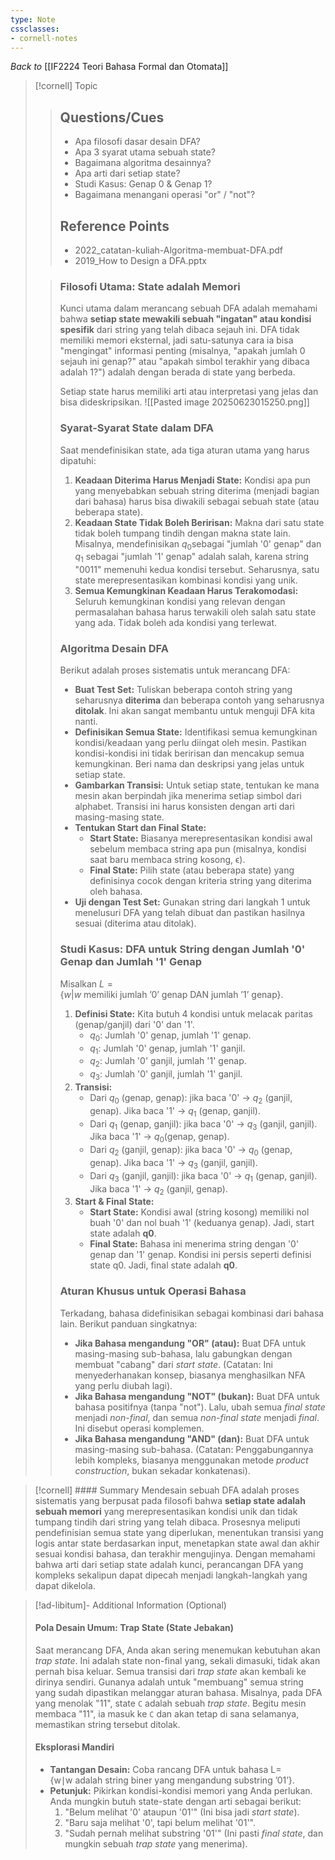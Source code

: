 ```yaml
---
type: Note
cssclasses:
- cornell-notes
---
```


_Back to_ [[IF2224 Teori Bahasa Formal dan Otomata]]

> [!cornell] Topic
> 
> 
> > ## Questions/Cues
> > 
> > - Apa filosofi dasar desain DFA?
> > - Apa 3 syarat utama sebuah state?
> > - Bagaimana algoritma desainnya?
> > - Apa arti dari setiap state?
> > - Studi Kasus: Genap 0 & Genap 1?
> > - Bagaimana menangani operasi "or" / "not"?
> > 
> > ## Reference Points
> > 
> > - 2022_catatan-kuliah-Algoritma-membuat-DFA.pdf
> > - 2019_How to Design a DFA.pptx
> 
> > ### Filosofi Utama: State adalah Memori
> > 
> > Kunci utama dalam merancang sebuah DFA adalah memahami bahwa **setiap state mewakili sebuah "ingatan" atau kondisi spesifik** dari string yang telah dibaca sejauh ini. DFA tidak memiliki memori eksternal, jadi satu-satunya cara ia bisa "mengingat" informasi penting (misalnya, "apakah jumlah 0 sejauh ini genap?" atau "apakah simbol terakhir yang dibaca adalah 1?") adalah dengan berada di state yang berbeda.
> > 
> > Setiap state harus memiliki arti atau interpretasi yang jelas dan bisa dideskripsikan.
> > ![[Pasted image 20250623015250.png]]
> > 
> > ### Syarat-Syarat State dalam DFA
> > 
> > Saat mendefinisikan state, ada tiga aturan utama yang harus dipatuhi:
> > 
> > 1. **Keadaan Diterima Harus Menjadi State:** Kondisi apa pun yang menyebabkan sebuah string diterima (menjadi bagian dari bahasa) harus bisa diwakili sebagai sebuah state (atau beberapa state).
> > 2. **Keadaan State Tidak Boleh Beririsan:** Makna dari satu state tidak boleh tumpang tindih dengan makna state lain. Misalnya, mendefinisikan $q_0$​ sebagai "jumlah '0' genap" dan $q_1$​ sebagai "jumlah '1' genap" adalah salah, karena string "0011" memenuhi kedua kondisi tersebut. Seharusnya, satu state merepresentasikan kombinasi kondisi yang unik.
> > 3. **Semua Kemungkinan Keadaan Harus Terakomodasi:** Seluruh kemungkinan kondisi yang relevan dengan permasalahan bahasa harus terwakili oleh salah satu state yang ada. Tidak boleh ada kondisi yang terlewat.
> > 			
> > ### Algoritma Desain DFA
> > 
> > Berikut adalah proses sistematis untuk merancang DFA:
> > 
> > - **Buat Test Set:** Tuliskan beberapa contoh string yang seharusnya **diterima** dan beberapa contoh yang seharusnya **ditolak**. Ini akan sangat membantu untuk menguji DFA kita nanti.
> > - **Definisikan Semua State:** Identifikasi semua kemungkinan kondisi/keadaan yang perlu diingat oleh mesin. Pastikan kondisi-kondisi ini tidak beririsan dan mencakup semua kemungkinan. Beri nama dan deskripsi yang jelas untuk setiap state.
> > - **Gambarkan Transisi:** Untuk setiap state, tentukan ke mana mesin akan berpindah jika menerima setiap simbol dari alphabet. Transisi ini harus konsisten dengan arti dari masing-masing state.
> > - **Tentukan Start dan Final State:**
> >     - **Start State:** Biasanya merepresentasikan kondisi awal sebelum membaca string apa pun (misalnya, kondisi saat baru membaca string kosong, ϵ).
> >     - **Final State:** Pilih state (atau beberapa state) yang definisinya cocok dengan kriteria string yang diterima oleh bahasa.
> > - **Uji dengan Test Set:** Gunakan string dari langkah 1 untuk menelusuri DFA yang telah dibuat dan pastikan hasilnya sesuai (diterima atau ditolak).
> > 
> > ### Studi Kasus: DFA untuk String dengan Jumlah '0' Genap dan Jumlah '1' Genap
> > 
> > Misalkan $L=\{w|w$ memiliki jumlah ’0’ genap DAN jumlah ’1’ genap$\}$.
> > 
> > 1. **Definisi State:** Kita butuh 4 kondisi untuk melacak paritas (genap/ganjil) dari '0' dan '1'.
> >     - $q_0​$: Jumlah '0' genap, jumlah '1' genap.
> >     - $q_1​$: Jumlah '0' genap, jumlah '1' ganjil.
> >     - $q_2​$: Jumlah '0' ganjil, jumlah '1' genap.
> >     - $q_3​$: Jumlah '0' ganjil, jumlah '1' ganjil.
> > 2. **Transisi:**
> >     - Dari $q_0​$​ (genap, genap): jika baca '0' → $q_2$​ (ganjil, genap). Jika baca '1' → $q_1$ (genap, ganjil).
> >     - Dari $q_1$ (genap, ganjil): jika baca '0' → $q_3$ (ganjil, ganjil). Jika baca '1' → $q_0​$ (genap, genap).
> >     - Dari $q_2$ (ganjil, genap): jika baca '0' → $q_0​$ (genap, genap). Jika baca '1' → $q_3$ (ganjil, ganjil).
> >     - Dari $q_3$ (ganjil, ganjil): jika baca '0' → $q_1​$​ (genap, ganjil). Jika baca '1' → $q_2$ (ganjil, genap).
> > 1. **Start & Final State:**
> >     - **Start State:** Kondisi awal (string kosong) memiliki nol buah '0' dan nol buah '1' (keduanya genap). Jadi, start state adalah **q0​**.
> >     - **Final State:** Bahasa ini menerima string dengan '0' genap dan '1' genap. Kondisi ini persis seperti definisi state q0​. Jadi, final state adalah **q0​**.
> > 
> > ### Aturan Khusus untuk Operasi Bahasa
> > 
> > Terkadang, bahasa didefinisikan sebagai kombinasi dari bahasa lain. Berikut panduan singkatnya:
> > 
> > - **Jika Bahasa mengandung "OR" (atau):** Buat DFA untuk masing-masing sub-bahasa, lalu gabungkan dengan membuat "cabang" dari _start state_. (Catatan: Ini menyederhanakan konsep, biasanya menghasilkan NFA yang perlu diubah lagi).
> > - **Jika Bahasa mengandung "NOT" (bukan):** Buat DFA untuk bahasa positifnya (tanpa "not"). Lalu, ubah semua _final state_ menjadi _non-final_, dan semua _non-final state_ menjadi _final_. Ini disebut operasi komplemen.
> > - **Jika Bahasa mengandung "AND" (dan):** Buat DFA untuk masing-masing sub-bahasa. (Catatan: Penggabungannya lebih kompleks, biasanya menggunakan metode _product construction_, bukan sekadar konkatenasi).

> [!cornell] #### Summary
>  Mendesain sebuah DFA adalah proses sistematis yang berpusat pada filosofi bahwa **setiap state adalah sebuah memori** yang merepresentasikan kondisi unik dan tidak tumpang tindih dari string yang telah dibaca. Prosesnya meliputi pendefinisian semua state yang diperlukan, menentukan transisi yang logis antar state berdasarkan input, menetapkan state awal dan akhir sesuai kondisi bahasa, dan terakhir mengujinya. Dengan memahami bahwa arti dari setiap state adalah kunci, perancangan DFA yang kompleks sekalipun dapat dipecah menjadi langkah-langkah yang dapat dikelola.

> [!ad-libitum]- Additional Information (Optional)
> 
> #### Pola Desain Umum: Trap State (State Jebakan)
> 
> Saat merancang DFA, Anda akan sering menemukan kebutuhan akan _trap state_. Ini adalah state non-final yang, sekali dimasuki, tidak akan pernah bisa keluar. Semua transisi dari _trap state_ akan kembali ke dirinya sendiri. Gunanya adalah untuk "membuang" semua string yang sudah dipastikan melanggar aturan bahasa. Misalnya, pada DFA yang menolak "11", state `C` adalah sebuah _trap state_. Begitu mesin membaca "11", ia masuk ke `C` dan akan tetap di sana selamanya, memastikan string tersebut ditolak.
> 
> #### Eksplorasi Mandiri
> 
> - **Tantangan Desain:** Coba rancang DFA untuk bahasa L={w∣w adalah string biner yang mengandung substring ’01’}.
> - **Petunjuk:** Pikirkan kondisi-kondisi memori yang Anda perlukan. Anda mungkin butuh state-state dengan arti sebagai berikut:
>     1. "Belum melihat '0' ataupun '01'" (Ini bisa jadi _start state_).
>     2. "Baru saja melihat '0', tapi belum melihat '01'".
>     3. "Sudah pernah melihat substring '01'" (Ini pasti _final state_, dan mungkin sebuah _trap state_ yang menerima).